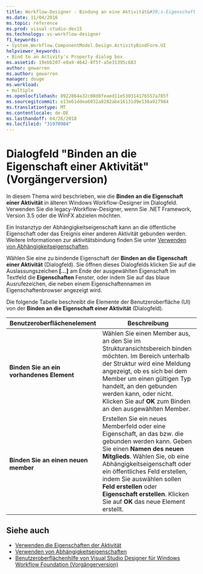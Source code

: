 ```yaml
---
title: Workflow-Designer - Bindung an eine Aktivität&#39;s-Eigenschaft (Dialogfeld) (Vorgängerversion)
ms.date: 11/04/2016
ms.topic: reference
ms.prod: visual-studio-dev15
ms.technology: vs-workflow-designer
f1_keywords:
- System.Workflow.ComponentModel.Design.ActivityBindForm.UI
helpviewer_keywords:
- Bind to an Activity's Property dialog box
ms.assetid: 19ebb207-e0a9-4642-8f5f-a5e31395c683
author: gewarren
ms.author: gewarren
manager: douge
ms.workload:
- multiple
ms.openlocfilehash: 8922864a32c08d8feaed11e530314176557a785f
ms.sourcegitcommit: e13e61ddea6032a8282abe16131d9e136a927984
ms.translationtype: MT
ms.contentlocale: de-DE
ms.lasthandoff: 04/26/2018
ms.locfileid: "31970984"
---
```

# <a name="bind-to-an-activitys-property-dialog-box-legacy"></a>Dialogfeld "Binden an die Eigenschaft einer Aktivität" (Vorgängerversion)

In diesem Thema wird beschrieben, wie die **Binden an die Eigenschaft einer Aktivität** in älteren Windows Workflow-Designer im Dialogfeld. Verwenden Sie die legacy-Workflow-Designer, wenn Sie .NET Framework, Version 3.5 oder die WinFX abzielen möchten.

 Ein Instanztyp der Abhängigkeitseigenschaft kann an die öffentliche Eigenschaft oder das Ereignis einer anderen Aktivität gebunden werden. Weitere Informationen zur aktivitätsbindung finden Sie unter [Verwenden von Abhängigkeitseigenschaften](http://go.microsoft.com/fwlink?LinkID=65007).

 Wählen Sie eine zu bindende Eigenschaft der **Binden an die Eigenschaft einer Aktivität** (Dialogfeld). Sie öffnen dieses Dialogfelds klicken Sie auf die Auslassungszeichen **[...]**  am Ende der ausgewählten Eigenschaft im Textfeld die **Eigenschaften** Fenster, oder indem Sie auf das blaue Ausrufezeichen, die neben einem Eigenschaftennamen im Eigenschaftenbrowser angezeigt wird.

 Die folgende Tabelle beschreibt die Elemente der Benutzeroberfläche (UI) von der **Binden an die Eigenschaft einer Aktivität** (Dialogfeld).

|Benutzeroberflächenelement|Beschreibung|
|----------------|-----------------|
|**Binden Sie an ein vorhandenes Element**|Wählen Sie einen Member aus, an den Sie im Strukturansichtsbereich binden möchten. Im Bereich unterhalb der Struktur wird eine Meldung angezeigt, ob es sich bei dem Member um einen gültigen Typ handelt, an den gebunden werden kann, oder nicht. Klicken Sie auf **OK** zum Binden an den ausgewählten Member.|
|**Binden Sie an einen neuen member**|Erstellen Sie ein neues Memberfeld oder eine Eigenschaft, an das bzw. die gebunden werden kann. Geben Sie einen **Namen des neuen Mitglieds**. Wählen Sie, ob eine Abhängigkeitseigenschaft oder ein öffentliches Feld erstellen, indem Sie auswählen sollen **Feld erstellen** oder **Eigenschaft erstellen**. Klicken Sie auf **OK** das neue Element erstellt.|

## <a name="see-also"></a>Siehe auch

- [Verwenden die Eigenschaften der Aktivität](http://go.microsoft.com/fwlink?LinkID=65013)
- [Verwenden von Abhängigkeitseigenschaften](http://go.microsoft.com/fwlink?LinkID=65007)
- [Benutzeroberflächenhilfe von Visual Studio Designer für Windows Workflow Foundation (Vorgängerversion)](../workflow-designer/legacy-designer-for-windows-workflow-foundation-ui-help.md)